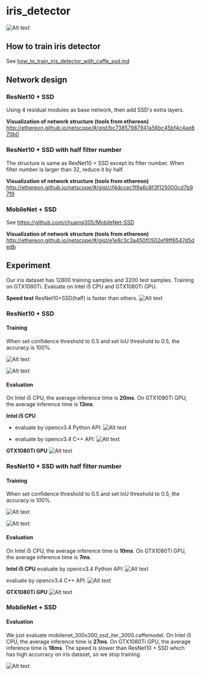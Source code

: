 # iris_detector

![Alt text](./results/1.png)


## How to train iris detector

See [how_to_train_iris_detector_with_caffe_ssd.md](./how_to_train_iris_detector_with_caffe_ssd.md)

## Network design

### ResNet10 + SSD
Using 4 residual modules as base network, then add SSD's extra layers.

**Visualization of network structure (tools from ethereon)**
http://ethereon.github.io/netscope/#/gist/bc73857987941a56bc45bf4c4ae870b0

### ResNet10 + SSD with half filter number
The structure is same as ResNet10 + SSD except its filter number. When filter number is larger than 32, reduce it by half.

**Visualization of network structure (tools from ethereon)**
http://ethereon.github.io/netscope/#/gist/cf4dccec1f9a6c8f3f125000cd7b97f9


### MobileNet + SSD

See https://github.com/chuanqi305/MobileNet-SSD

**Visualization of network structure (tools from ethereon)**
http://ethereon.github.io/netscope/#/gist/e1e8c3c3a450f0502ef8ff6547d5dedb

## Experiment

Our iris dataset has 12800 training samples and 3200 test samples. Training on GTX1080Ti. Evaluate on Intel i5 CPU and GTX1080Ti GPU.

**Speed test**
ResNet10+SSD(half) is faster than others.
![Alt text](./results/speed_test.png)


### ResNet10 + SSD

#### Training
When set confidence threshold to 0.5 and set IoU threshold to 0.5, the accuracy is 100%.

![Alt text](./results/2.png)


![Alt text](./results/3.png)


#### Evaluation
On Intel i5 CPU, the average inference time is **20ms**. On GTX1080Ti GPU, the average inference time is **13ms**. 

**Intel i5 CPU**
- evaluate by opencv3.4 Python API:
![Alt text](./results/4.png)

- evaluate by opencv3.4 C++ API:
![Alt text](./results/5.png)

**GTX1080Ti GPU**
![Alt text](./results/6.png)

### ResNet10 + SSD with half filter number

#### Training

When set confidence threshold to 0.5 and set IoU threshold to 0.5, the accuracy is 100%.

![Alt text](./results/7.png)

![Alt text](./results/8.png)

#### Evaluation
On Intel i5 CPU, the average inference time is **10ms**. On GTX1080Ti GPU, the average inference time is **7ms**. 

**Intel i5 CPU**
evaluate by opencv3.4 Python API:
![Alt text](./results/9.png)

evaluate by opencv3.4 C++ API:
![Alt text](./results/10.png)

**GTX1080Ti GPU**
![Alt text](./results/11.png)

### MobileNet + SSD

#### Evaluation
We just evaluate mobilenet_300x300_ssd_iter_3000.caffemodel.  On Intel i5 CPU, the average inference time is **27ms**. On GTX1080Ti GPU, the average inference time is **18ms**.  The speed is slower than ResNet10 + SSD which has high accurracy on iris dataset, so we stop training.

![Alt text](./results/12.png)



